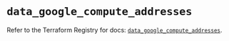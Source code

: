 # `data_google_compute_addresses`

Refer to the Terraform Registry for docs: [`data_google_compute_addresses`](https://registry.terraform.io/providers/hashicorp/google-beta/6.42.0/docs/data-sources/google_compute_addresses).
